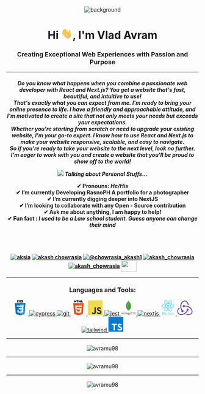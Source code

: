 <div align="center">
  <img align="center" src="https://media.licdn.com/dms/image/C4E16AQHzMrwQZYRYxw/profile-displaybackgroundimage-shrink_200_800/0/1638971694466?e=2147483647&v=beta&t=58w_dHxiEmsKp0gnoCQ1ftEJsXAQpBmIM4QBVDB3W7o" alt="background"/>
</div>
<h1 align="center">Hi <img src="https://raw.githubusercontent.com/ABSphreak/ABSphreak/master/gifs/Hi.gif" width="30px">, I'm Vlad Avram</h1>

<h3 align="center">Creating Exceptional Web Experiences with Passion and Purpose</h3>

<hr/>

<h4 align="center">
  <i>Do you know what happens when you combine a passionate web developer with React and Next.js? You get a website that's fast, beautiful, and intuitive to use!</i>
<br/>
<i>That's exactly what you can expect from me. I'm ready to bring your online presence to life. I have a friendly and approachable attitude, and I'm motivated to create a site that not only meets your needs but exceeds your expectations.</i>
<br/>
<i>Whether you're starting from scratch or need to upgrade your existing website, I'm your go-to expert. I know how to use React and Next.js to make your website responsive, scalable, and easy to navigate.</i>
<br/>
<i>So if you're ready to take your website to the next level, look no further. I'm eager to work with you and create a website that you'll be proud to show off to the world! </i>
  </p>

<img src="https://media.giphy.com/media/ObNTw8Uzwy6KQ/giphy.gif" width="30px">&nbsp;***Talking about Personal Stuffs...***

✔ Pronouns: ***He/His***<br>
✔ I’m currently Developing **RasnoPH** A portfolio for a photographer<br>
✔ I’m currently digging deeper into **NextJS**<br>
✔ I’m looking to collaborate with any **Open - Source contribution**<br>
✔ Ask me about anything, I am happy to help!<br>
✔ Fun fact : *I used to be a Law school student. Guess anyone can change their mind*<br><br><br><br>

<p align="center">
<a href="https://www.linkedin.com/in/aksia/" target="blank"><img align="center" src="https://cdn.jsdelivr.net/npm/simple-icons@3.0.1/icons/linkedin.svg" alt="aksia" height="30" width="40" /></a>
<a href="https://www.facebook.com/akash.chowrasia.908/" target="blank"><img align="center" src="https://cdn.jsdelivr.net/npm/simple-icons@3.0.1/icons/facebook.svg" alt="akash chowrasia" height="30" width="40" /></a>
<a href="https://www.hackerrank.com/@chowrasia_akash1" target="blank"><img align="center" src="https://cdn.jsdelivr.net/npm/simple-icons@3.0.1/icons/hackerrank.svg" alt="@chowrasia_akash1" height="30" width="40" /></a>
<a href="https://leetcode.com/Akash_Chowrasia/" target="blank"><img align="center" src="https://cdn.jsdelivr.net/npm/simple-icons@3.0.1/icons/leetcode.svg" alt="akash_chowrasia" height="30" width="40" /></a>
<a href="https://auth.geeksforgeeks.org/user/akash_chowrasia/profile" target="blank"><img align="center" src="https://cdn.jsdelivr.net/npm/simple-icons@3.0.1/icons/geeksforgeeks.svg" alt="akash_chowrasia" height="30" width="40" /></a>
 <a href = "mailto: chowrasia.akash08@gmail.com"><img align="center" src="https://simpleicons.org/icons/gmail.svg" height="30" width="40" /></a>
</p>

<hr/>

<h3 align="center">Languages and Tools:</h3>

<p align="center"> <a href="https://www.w3schools.com/css/" target="_blank" rel="noreferrer"> <img src="https://raw.githubusercontent.com/devicons/devicon/master/icons/css3/css3-original-wordmark.svg" alt="css3" width="40" height="40"/> </a> <a href="https://www.cypress.io" target="_blank" rel="noreferrer"> <img src="https://raw.githubusercontent.com/simple-icons/simple-icons/6e46ec1fc23b60c8fd0d2f2ff46db82e16dbd75f/icons/cypress.svg" alt="cypress" width="40" height="40"/> </a> <a href="https://git-scm.com/" target="_blank" rel="noreferrer"> <img src="https://www.vectorlogo.zone/logos/git-scm/git-scm-icon.svg" alt="git" width="40" height="40"/> </a> <a href="https://www.w3.org/html/" target="_blank" rel="noreferrer"> <img src="https://raw.githubusercontent.com/devicons/devicon/master/icons/html5/html5-original-wordmark.svg" alt="html5" width="40" height="40"/> </a> <a href="https://developer.mozilla.org/en-US/docs/Web/JavaScript" target="_blank" rel="noreferrer"> <img src="https://raw.githubusercontent.com/devicons/devicon/master/icons/javascript/javascript-original.svg" alt="javascript" width="40" height="40"/> </a> <a href="https://jestjs.io" target="_blank" rel="noreferrer"> <img src="https://www.vectorlogo.zone/logos/jestjsio/jestjsio-icon.svg" alt="jest" width="40" height="40"/> </a> <a href="https://www.mongodb.com/" target="_blank" rel="noreferrer"> <img src="https://raw.githubusercontent.com/devicons/devicon/master/icons/mongodb/mongodb-original-wordmark.svg" alt="mongodb" width="40" height="40"/> </a> <a href="https://nextjs.org/" target="_blank" rel="noreferrer"> <img src="https://cdn.worldvectorlogo.com/logos/nextjs-2.svg" alt="nextjs" width="40" height="40"/> </a> <a href="https://reactjs.org/" target="_blank" rel="noreferrer"> <img src="https://raw.githubusercontent.com/devicons/devicon/master/icons/react/react-original-wordmark.svg" alt="react" width="40" height="40"/> </a> <a href="https://redux.js.org" target="_blank" rel="noreferrer"> <img src="https://raw.githubusercontent.com/devicons/devicon/master/icons/redux/redux-original.svg" alt="redux" width="40" height="40"/> </a> <a href="https://tailwindcss.com/" target="_blank" rel="noreferrer"> <img src="https://www.vectorlogo.zone/logos/tailwindcss/tailwindcss-icon.svg" alt="tailwind" width="40" height="40"/> </a> <a href="https://www.typescriptlang.org/" target="_blank" rel="noreferrer"> <img src="https://raw.githubusercontent.com/devicons/devicon/master/icons/typescript/typescript-original.svg" alt="typescript" width="40" height="40"/> </a> </p>

<hr/>


<div align='center'>
  <img align="center" src="https://github-readme-stats.vercel.app/api?username=avramu98&show_icons=true&locale=en" alt="avramu98" />
</div>  
  
<hr/>
  
<div align='center'>
  <img align="center" src="https://github-readme-stats.vercel.app/api/top-langs?username=avramu98&show_icons=true&locale=en&layout=compact" alt="avramu98" />
</div>
  
<hr/>
  
<div align='center'>
  <img align="center" src="https://github-readme-streak-stats.herokuapp.com/?user=avramu98&" alt="avramu98" />
</div>

